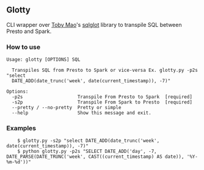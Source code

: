 ## Glotty

CLI wrapper over [Toby Mao](https://github.com/tobymao)'s [sqlglot](https://github.com/tobymao/sqlglot) library
to transpile SQL between Presto and Spark.

### How to use
```shell
Usage: glotty [OPTIONS] SQL

  Transpiles SQL from Presto to Spark or vice-versa Ex. glotty.py -p2s "select
  DATE_ADD(date_trunc('week', date(current_timestamp)), -7)"

Options:
  -p2s                    Transpile From Presto to Spark  [required]
  -s2p                    Transpile From Spark to Presto  [required]
  --pretty / --no-pretty  Pretty or simple
  --help                  Show this message and exit.
```

### Examples

```shell
    $ glotty.py -s2p "select DATE_ADD(date_trunc('week', date(current_timestamp)), -7)"
    $ python glotty.py -p2s "SELECT DATE_ADD('day', -7, DATE_PARSE(DATE_TRUNC('week', CAST((current_timestamp) AS date)), '%Y-%m-%d'))"
```

